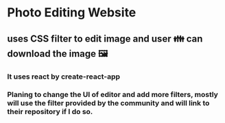 # Photo Editing Website
## uses CSS filter to edit image and user 👪 can download the image 🖼️

### It uses react by create-react-app
### Planing to change the UI of editor and add more filters, mostly will use the filter provided by the community and will link to their repository if I do so.